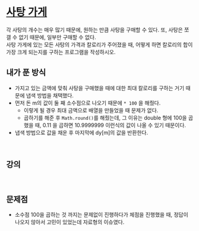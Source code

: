 # [사탕 가게](https://github.com/malvr00/Java-algorithm/blob/master/lecture2/stap9/stap9-1/src/Main.java)
각 사탕의 개수는 매우 많기 때문에, 원하는 만큼 사탕을 구매할 수 있다. 또, 사탕은 쪼갤 수 없기 때문에, 일부만 구매할 수 없다.<br/>
사탕 가게에 있는 모든 사탕의 가격과 칼로리가 주어졌을 때, 어떻게 하면 칼로리의 합이 가장 크게 되는지를 구하는 프로그램을 작성하시오.
<br/>

## 내가 푼 방식
- 가지고 있는 금액에 맞춰 사탕을 구매했을 때에 대한 최대 칼로리를 구하는 거기 때문에 냅색 방법을 채택했다.
- 먼저 돈 m의 값이 둘 째 소수점으로 나오기 때문에 `* 100` 을 해줬다.
  - 이렇게 될 경우 최대 금액으로 배열을 만들었을 때 문제가 없다.
  - 곱하기를 해준 후 `Math.round()`를 해줬는데, 그 이유는 double 형에 100을 곱 했을 때, 0.11 을 곱하면 10.9999999 이런식의 값이 나올 수 있기 때문이다.
- 냅색 방법으로 값을 채운 후 마지막에 dy[m]의 값을 반환한다.
<br/>

## 강의
<br/>

## 문제점
- 소수점 100을 곱하는 것 까지는 문제없이 진행하다가 체점을 진행했을 때, 정답이 나오지 않아서 고민이 있었는데 자료형의 이슈였다.